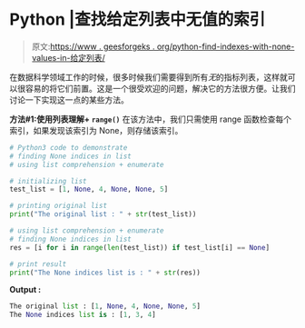 # Python |查找给定列表中无值的索引

> 原文:[https://www . geesforgeks . org/python-find-indexes-with-none-values-in-给定列表/](https://www.geeksforgeeks.org/python-find-indices-with-none-values-in-given-list/)

在数据科学领域工作的时候，很多时候我们需要得到所有*无*的指标列表，这样就可以很容易的将它们前置。这是一个很受欢迎的问题，解决它的方法很方便。让我们讨论一下实现这一点的某些方法。

**方法#1:使用列表理解+ `range()`**
在该方法中，我们只需使用 range 函数检查每个索引，如果发现该索引为 None，则存储该索引。

```py
# Python3 code to demonstrate
# finding None indices in list 
# using list comprehension + enumerate

# initializing list 
test_list = [1, None, 4, None, None, 5]

# printing original list
print("The original list : " + str(test_list))

# using list comprehension + enumerate
# finding None indices in list 
res = [i for i in range(len(test_list)) if test_list[i] == None]

# print result
print("The None indices list is : " + str(res))
```

**Output :**

```py
The original list : [1, None, 4, None, None, 5]
The None indices list is : [1, 3, 4]

```